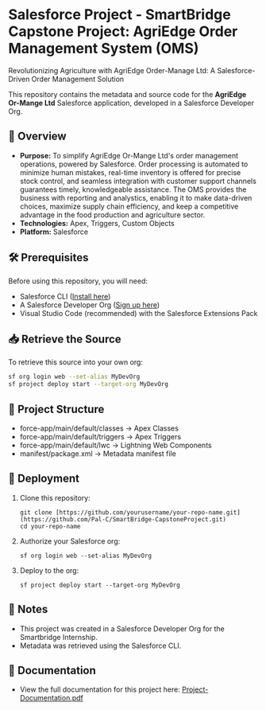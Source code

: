 # Salesforce Project - SmartBridge Capstone Project: AgriEdge Order Management System (OMS)
Revolutionizing Agriculture with AgriEdge Order-Manage Ltd: A Salesforce-Driven Order Management Solution

This repository contains the metadata and source code for the **AgriEdge Or-Mange Ltd** Salesforce application, developed in a Salesforce Developer Org.

## 📌 Overview
- **Purpose:** To simplify AgriEdge Or-Mange Ltd's order management operations, powered by Salesforce. Order processing is automated to minimize human mistakes, real-time inventory is offered for precise stock control, and seamless integration with customer support channels guarantees timely, knowledgeable assistance. The OMS provides the business with reporting and analystics, enabling it to make data-driven choices, maximize supply chain efficiency, and keep a competitive advantage in the food production and agriculture sector.
- **Technologies:** Apex, Triggers, Custom Objects
- **Platform:** Salesforce

## 🛠 Prerequisites
Before using this repository, you will need:
- Salesforce CLI ([Install here](https://developer.salesforce.com/tools/sfdxcli))
- A Salesforce Developer Org ([Sign up here](https://developer.salesforce.com/signup))
- Visual Studio Code (recommended) with the Salesforce Extensions Pack

## 📥 Retrieve the Source
To retrieve this source into your own org:
```bash
sf org login web --set-alias MyDevOrg
sf project deploy start --target-org MyDevOrg
```

## 📂 Project Structure
- force-app/main/default/classes → Apex Classes
- force-app/main/default/triggers → Apex Triggers
- force-app/main/default/lwc → Lightning Web Components
- manifest/package.xml → Metadata manifest file

## 🚀 Deployment
1. Clone this repository:
   ```
   git clone [https://github.com/yourusername/your-repo-name.git](https://github.com/Pal-C/SmartBridge-CapstoneProject.git)
   cd your-repo-name
   ```
2. Authorize your Salesforce org:
   ```
   sf org login web --set-alias MyDevOrg
   ```
3. Deploy to the org:
   ```
   sf project deploy start --target-org MyDevOrg
   ```
   
## 📄 Notes
- This project was created in a Salesforce Developer Org for the Smartbridge Internship.
- Metadata was retrieved using the Salesforce CLI.

## 📖 Documentation
- View the full documentation for this project here: [Project-Documentation.pdf](https://github.com/user-attachments/files/22036657/Project-Documentation.pdf)
